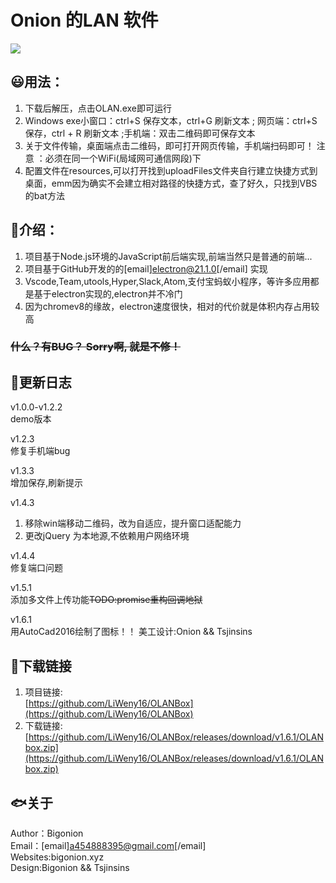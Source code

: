 # Onion 的LAN 软件

<img src="https://raw.githubusercontent.com/LiWeny16/OLANBox/main/favicon.ico">

## 😃用法：

1. 下载后解压，点击OLAN.exe即可运行
2. Windows exe小窗口：ctrl+S 保存文本，ctrl+G 刷新文本 ; 网页端：ctrl+S 保存，ctrl + R 刷新文本 ;手机端：双击二维码即可保存文本
3. 关于文件传输，桌面端点击二维码，即可打开网页传输，手机端扫码即可！ 注意 ：必须在同一个WiFi(局域网可通信网段)下
4. 配置文件在resources,可以打开找到uploadFiles文件夹自行建立快捷方式到桌面，emm因为确实不会建立相对路径的快捷方式，查了好久，只找到VBS的bat方法

## 🥺介绍：

1. 项目基于Node.js环境的JavaScript前后端实现,前端当然只是普通的前端...
2. 项目基于GitHub开发的的[email]electron@21.1.0[/email] 实现
3. Vscode,Team,utools,Hyper,Slack,Atom,支付宝蚂蚁小程序，等许多应用都是基于electron实现的,electron并不冷门
4. 因为chromev8的缘故，electron速度很快，相对的代价就是体积内存占用较高

### ~~什么？有BUG？ Sorry啊, 就是不修！~~

## 🌈更新日志

v1.0.0-v1.2.2<br>
demo版本

v1.2.3<br>
修复手机端bug

v1.3.3<br>
增加保存,刷新提示

v1.4.3<br>
1. 移除win端移动二维码，改为自适应，提升窗口适配能力
2. 更改jQuery 为本地源,不依赖用户网络环境

v1.4.4<br>
修复端口问题

v1.5.1<br>添加多文件上传功能~~TODO:promise重构回调地狱~~

v1.6.1<br>
用AutoCad2016绘制了图标！！
美工设计:Onion && Tsjinsins

## 🧐下载链接

1. 项目链接:<br>
    [https://github.com/LiWeny16/OLANBox](https://github.com/LiWeny16/OLANBox)
2. 下载链接:<br>
    [https://github.com/LiWeny16/OLANBox/releases/download/v1.6.1/OLANbox.zip](https://github.com/LiWeny16/OLANBox/releases/download/v1.6.1/OLANbox.zip)

## 🐟关于

Author：Bigonion<br>
Email：[email]a454888395@gmail.com[/email]<br>
Websites:bigonion.xyz<br>
Design:Bigonion && Tsjinsins<br>